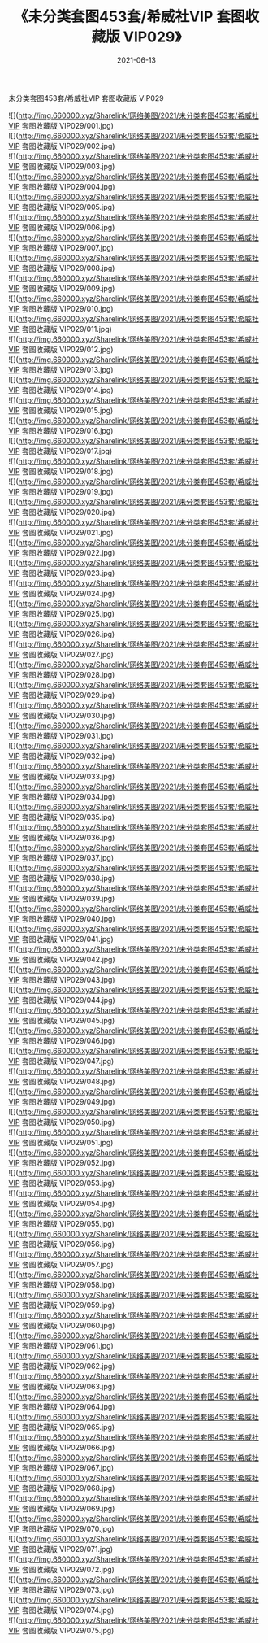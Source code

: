 ﻿---
layout: post
title:  《未分类套图453套/希威社VIP 套图收藏版 VIP029》
date:   2021-06-13
img: http://img.660000.xyz/Sharelink/网络美图/2021/未分类套图453套/希威社VIP 套图收藏版 VIP029/000.jpg
categories: [美女, 清纯, 唯美]
---

未分类套图453套/希威社VIP 套图收藏版 VIP029

 ![](http://img.660000.xyz/Sharelink/网络美图/2021/未分类套图453套/希威社VIP 套图收藏版 VIP029/001.jpg) <br>![](http://img.660000.xyz/Sharelink/网络美图/2021/未分类套图453套/希威社VIP 套图收藏版 VIP029/002.jpg) <br>![](http://img.660000.xyz/Sharelink/网络美图/2021/未分类套图453套/希威社VIP 套图收藏版 VIP029/003.jpg) <br>![](http://img.660000.xyz/Sharelink/网络美图/2021/未分类套图453套/希威社VIP 套图收藏版 VIP029/004.jpg) <br>![](http://img.660000.xyz/Sharelink/网络美图/2021/未分类套图453套/希威社VIP 套图收藏版 VIP029/005.jpg) <br>![](http://img.660000.xyz/Sharelink/网络美图/2021/未分类套图453套/希威社VIP 套图收藏版 VIP029/006.jpg) <br>![](http://img.660000.xyz/Sharelink/网络美图/2021/未分类套图453套/希威社VIP 套图收藏版 VIP029/007.jpg) <br>![](http://img.660000.xyz/Sharelink/网络美图/2021/未分类套图453套/希威社VIP 套图收藏版 VIP029/008.jpg) <br>![](http://img.660000.xyz/Sharelink/网络美图/2021/未分类套图453套/希威社VIP 套图收藏版 VIP029/009.jpg) <br>![](http://img.660000.xyz/Sharelink/网络美图/2021/未分类套图453套/希威社VIP 套图收藏版 VIP029/010.jpg) <br>![](http://img.660000.xyz/Sharelink/网络美图/2021/未分类套图453套/希威社VIP 套图收藏版 VIP029/011.jpg) <br>![](http://img.660000.xyz/Sharelink/网络美图/2021/未分类套图453套/希威社VIP 套图收藏版 VIP029/012.jpg) <br>![](http://img.660000.xyz/Sharelink/网络美图/2021/未分类套图453套/希威社VIP 套图收藏版 VIP029/013.jpg) <br>![](http://img.660000.xyz/Sharelink/网络美图/2021/未分类套图453套/希威社VIP 套图收藏版 VIP029/014.jpg) <br>![](http://img.660000.xyz/Sharelink/网络美图/2021/未分类套图453套/希威社VIP 套图收藏版 VIP029/015.jpg) <br>![](http://img.660000.xyz/Sharelink/网络美图/2021/未分类套图453套/希威社VIP 套图收藏版 VIP029/016.jpg) <br>![](http://img.660000.xyz/Sharelink/网络美图/2021/未分类套图453套/希威社VIP 套图收藏版 VIP029/017.jpg) <br>![](http://img.660000.xyz/Sharelink/网络美图/2021/未分类套图453套/希威社VIP 套图收藏版 VIP029/018.jpg) <br>![](http://img.660000.xyz/Sharelink/网络美图/2021/未分类套图453套/希威社VIP 套图收藏版 VIP029/019.jpg) <br>![](http://img.660000.xyz/Sharelink/网络美图/2021/未分类套图453套/希威社VIP 套图收藏版 VIP029/020.jpg) <br>![](http://img.660000.xyz/Sharelink/网络美图/2021/未分类套图453套/希威社VIP 套图收藏版 VIP029/021.jpg) <br>![](http://img.660000.xyz/Sharelink/网络美图/2021/未分类套图453套/希威社VIP 套图收藏版 VIP029/022.jpg) <br>![](http://img.660000.xyz/Sharelink/网络美图/2021/未分类套图453套/希威社VIP 套图收藏版 VIP029/023.jpg) <br>![](http://img.660000.xyz/Sharelink/网络美图/2021/未分类套图453套/希威社VIP 套图收藏版 VIP029/024.jpg) <br>![](http://img.660000.xyz/Sharelink/网络美图/2021/未分类套图453套/希威社VIP 套图收藏版 VIP029/025.jpg) <br>![](http://img.660000.xyz/Sharelink/网络美图/2021/未分类套图453套/希威社VIP 套图收藏版 VIP029/026.jpg) <br>![](http://img.660000.xyz/Sharelink/网络美图/2021/未分类套图453套/希威社VIP 套图收藏版 VIP029/027.jpg) <br>![](http://img.660000.xyz/Sharelink/网络美图/2021/未分类套图453套/希威社VIP 套图收藏版 VIP029/028.jpg) <br>![](http://img.660000.xyz/Sharelink/网络美图/2021/未分类套图453套/希威社VIP 套图收藏版 VIP029/029.jpg) <br>![](http://img.660000.xyz/Sharelink/网络美图/2021/未分类套图453套/希威社VIP 套图收藏版 VIP029/030.jpg) <br>![](http://img.660000.xyz/Sharelink/网络美图/2021/未分类套图453套/希威社VIP 套图收藏版 VIP029/031.jpg) <br>![](http://img.660000.xyz/Sharelink/网络美图/2021/未分类套图453套/希威社VIP 套图收藏版 VIP029/032.jpg) <br>![](http://img.660000.xyz/Sharelink/网络美图/2021/未分类套图453套/希威社VIP 套图收藏版 VIP029/033.jpg) <br>![](http://img.660000.xyz/Sharelink/网络美图/2021/未分类套图453套/希威社VIP 套图收藏版 VIP029/034.jpg) <br>![](http://img.660000.xyz/Sharelink/网络美图/2021/未分类套图453套/希威社VIP 套图收藏版 VIP029/035.jpg) <br>![](http://img.660000.xyz/Sharelink/网络美图/2021/未分类套图453套/希威社VIP 套图收藏版 VIP029/036.jpg) <br>![](http://img.660000.xyz/Sharelink/网络美图/2021/未分类套图453套/希威社VIP 套图收藏版 VIP029/037.jpg) <br>![](http://img.660000.xyz/Sharelink/网络美图/2021/未分类套图453套/希威社VIP 套图收藏版 VIP029/038.jpg) <br>![](http://img.660000.xyz/Sharelink/网络美图/2021/未分类套图453套/希威社VIP 套图收藏版 VIP029/039.jpg) <br>![](http://img.660000.xyz/Sharelink/网络美图/2021/未分类套图453套/希威社VIP 套图收藏版 VIP029/040.jpg) <br>![](http://img.660000.xyz/Sharelink/网络美图/2021/未分类套图453套/希威社VIP 套图收藏版 VIP029/041.jpg) <br>![](http://img.660000.xyz/Sharelink/网络美图/2021/未分类套图453套/希威社VIP 套图收藏版 VIP029/042.jpg) <br>![](http://img.660000.xyz/Sharelink/网络美图/2021/未分类套图453套/希威社VIP 套图收藏版 VIP029/043.jpg) <br>![](http://img.660000.xyz/Sharelink/网络美图/2021/未分类套图453套/希威社VIP 套图收藏版 VIP029/044.jpg) <br>![](http://img.660000.xyz/Sharelink/网络美图/2021/未分类套图453套/希威社VIP 套图收藏版 VIP029/045.jpg) <br>![](http://img.660000.xyz/Sharelink/网络美图/2021/未分类套图453套/希威社VIP 套图收藏版 VIP029/046.jpg) <br>![](http://img.660000.xyz/Sharelink/网络美图/2021/未分类套图453套/希威社VIP 套图收藏版 VIP029/047.jpg) <br>![](http://img.660000.xyz/Sharelink/网络美图/2021/未分类套图453套/希威社VIP 套图收藏版 VIP029/048.jpg) <br>![](http://img.660000.xyz/Sharelink/网络美图/2021/未分类套图453套/希威社VIP 套图收藏版 VIP029/049.jpg) <br>![](http://img.660000.xyz/Sharelink/网络美图/2021/未分类套图453套/希威社VIP 套图收藏版 VIP029/050.jpg) <br>![](http://img.660000.xyz/Sharelink/网络美图/2021/未分类套图453套/希威社VIP 套图收藏版 VIP029/051.jpg) <br>![](http://img.660000.xyz/Sharelink/网络美图/2021/未分类套图453套/希威社VIP 套图收藏版 VIP029/052.jpg) <br>![](http://img.660000.xyz/Sharelink/网络美图/2021/未分类套图453套/希威社VIP 套图收藏版 VIP029/053.jpg) <br>![](http://img.660000.xyz/Sharelink/网络美图/2021/未分类套图453套/希威社VIP 套图收藏版 VIP029/054.jpg) <br>![](http://img.660000.xyz/Sharelink/网络美图/2021/未分类套图453套/希威社VIP 套图收藏版 VIP029/055.jpg) <br>![](http://img.660000.xyz/Sharelink/网络美图/2021/未分类套图453套/希威社VIP 套图收藏版 VIP029/056.jpg) <br>![](http://img.660000.xyz/Sharelink/网络美图/2021/未分类套图453套/希威社VIP 套图收藏版 VIP029/057.jpg) <br>![](http://img.660000.xyz/Sharelink/网络美图/2021/未分类套图453套/希威社VIP 套图收藏版 VIP029/058.jpg) <br>![](http://img.660000.xyz/Sharelink/网络美图/2021/未分类套图453套/希威社VIP 套图收藏版 VIP029/059.jpg) <br>![](http://img.660000.xyz/Sharelink/网络美图/2021/未分类套图453套/希威社VIP 套图收藏版 VIP029/060.jpg) <br>![](http://img.660000.xyz/Sharelink/网络美图/2021/未分类套图453套/希威社VIP 套图收藏版 VIP029/061.jpg) <br>![](http://img.660000.xyz/Sharelink/网络美图/2021/未分类套图453套/希威社VIP 套图收藏版 VIP029/062.jpg) <br>![](http://img.660000.xyz/Sharelink/网络美图/2021/未分类套图453套/希威社VIP 套图收藏版 VIP029/063.jpg) <br>![](http://img.660000.xyz/Sharelink/网络美图/2021/未分类套图453套/希威社VIP 套图收藏版 VIP029/064.jpg) <br>![](http://img.660000.xyz/Sharelink/网络美图/2021/未分类套图453套/希威社VIP 套图收藏版 VIP029/065.jpg) <br>![](http://img.660000.xyz/Sharelink/网络美图/2021/未分类套图453套/希威社VIP 套图收藏版 VIP029/066.jpg) <br>![](http://img.660000.xyz/Sharelink/网络美图/2021/未分类套图453套/希威社VIP 套图收藏版 VIP029/067.jpg) <br>![](http://img.660000.xyz/Sharelink/网络美图/2021/未分类套图453套/希威社VIP 套图收藏版 VIP029/068.jpg) <br>![](http://img.660000.xyz/Sharelink/网络美图/2021/未分类套图453套/希威社VIP 套图收藏版 VIP029/069.jpg) <br>![](http://img.660000.xyz/Sharelink/网络美图/2021/未分类套图453套/希威社VIP 套图收藏版 VIP029/070.jpg) <br>![](http://img.660000.xyz/Sharelink/网络美图/2021/未分类套图453套/希威社VIP 套图收藏版 VIP029/071.jpg) <br>![](http://img.660000.xyz/Sharelink/网络美图/2021/未分类套图453套/希威社VIP 套图收藏版 VIP029/072.jpg) <br>![](http://img.660000.xyz/Sharelink/网络美图/2021/未分类套图453套/希威社VIP 套图收藏版 VIP029/073.jpg) <br>![](http://img.660000.xyz/Sharelink/网络美图/2021/未分类套图453套/希威社VIP 套图收藏版 VIP029/074.jpg) <br>![](http://img.660000.xyz/Sharelink/网络美图/2021/未分类套图453套/希威社VIP 套图收藏版 VIP029/075.jpg) <br>